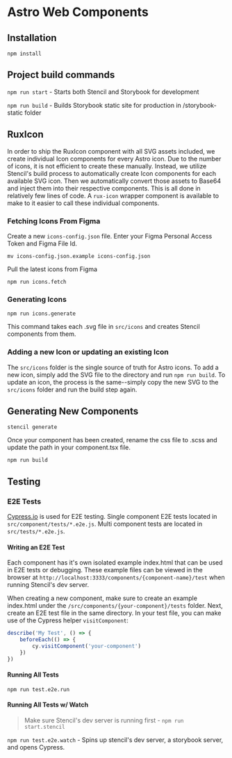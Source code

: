 # Astro Web Components

## Installation

`npm install`

## Project build commands

`npm run start` - Starts both Stencil and Storybook for development

`npm run build` - Builds Storybook static site for production in /storybook-static folder

## RuxIcon

In order to ship the RuxIcon component with all SVG assets included, we create individual Icon components for every Astro icon. Due to the number of icons, it is not efficient to create these manually. Instead, we utilize Stencil's build process to automatically create Icon components for each available SVG icon. Then we automatically convert those assets to Base64 and inject them into their respective components. This is all done in relatively few lines of code. A `rux-icon` wrapper component is available to make to it easier to call these individual components.

### Fetching Icons From Figma

Create a new `icons-config.json` file. Enter your Figma Personal Access Token and Figma File Id.

`mv icons-config.json.example icons-config.json`

Pull the latest icons from Figma

`npm run icons.fetch`

### Generating Icons

`npm run icons.generate`

This command takes each .svg file in `src/icons` and creates Stencil components from them.

### Adding a new Icon or updating an existing Icon

The `src/icons` folder is the single source of truth for Astro icons. To add a new icon, simply add the SVG file to the directory and run `npm run build`. To update an icon, the process is the same--simply copy the new SVG to the `src/icons` folder and run the build step again.

## Generating New Components

`stencil generate`

Once your component has been created, rename the css file to .scss and update the path in your component.tsx file.

`npm run build`

## Testing

### E2E Tests

[Cypress.io](https://cypress.io/) is used for E2E testing. Single component E2E tests located in `src/component/tests/*.e2e.js`. Multi component tests are located in `src/tests/*.e2e.js`.

#### Writing an E2E Test

Each component has it's own isolated example index.html that can be used in E2E tests or debugging. These example files can be viewed in the browser at `http://localhost:3333/components/{component-name}/test` when running Stencil's dev server.

When creating a new component, make sure to create an example index.html under the `/src/components/{your-component}/tests` folder. Next, create an E2E test file in the same directory. In your test file, you can make use of the Cypress helper `visitComponent`:

```js
describe('My Test', () => {
    beforeEach(() => {
        cy.visitComponent('your-component')
    })
})
```

#### Running All Tests

`npm run test.e2e.run`

#### Running All Tests w/ Watch

> Make sure Stencil's dev server is running first - `npm run start.stencil`

`npm run test.e2e.watch` - Spins up stencil's dev server, a storybook server, and opens Cypress.
